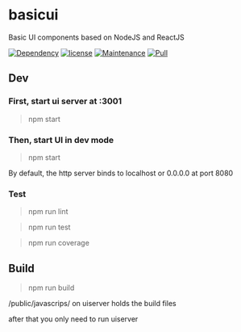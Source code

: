 # basicui 

Basic UI components based on NodeJS and ReactJS

[![Dependency](https://img.shields.io/badge/dependencies-up%20to%20date-green.svg)](https://github.com/lifengli/basicui)
[![license](https://img.shields.io/badge/license-MIT-blue.svg)](https://github.com/lifengli/basicui)
[![Maintenance](https://img.shields.io/badge/maintained-yes-orange.svg)](https://github.com/lifengli/basicui)
[![Pull](https://img.shields.io/badge/pull%20request-welcome-ff69b4.svg)](https://github.com/lifengli/basicui)

## Dev

### First, start ui server at :3001

> npm start

### Then, start UI in dev mode

> npm start

By default, the http server binds to localhost or 0.0.0.0 at port 8080

### Test

> npm run lint

> npm run test

> npm run coverage

## Build

> npm run build

/public/javascrips/ on uiserver holds the build files

after that you only need to run uiserver

